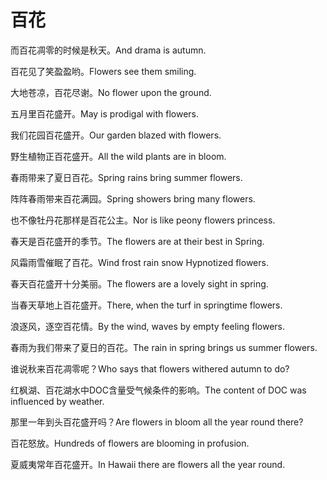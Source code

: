 # 百花

<p><span class="chinese">而百花凋零的时候是秋天。</span><span class="english">And drama is autumn.</span></p>

<p><span class="chinese">百花见了笑盈盈哟。</span><span class="english">Flowers see them smiling.</span></p>

<p><span class="chinese">大地苍凉，百花尽谢。</span><span class="english">No flower upon the ground.</span></p>

<p><span class="chinese">五月里百花盛开。</span><span class="english">May is prodigal with flowers.</span></p>

<p><span class="chinese">我们花园百花盛开。</span><span class="english">Our garden blazed with flowers.</span></p>

<p><span class="chinese">野生植物正百花盛开。</span><span class="english">All the wild plants are in bloom.</span></p>

<p><span class="chinese">春雨带来了夏日百花。</span><span class="english">Spring rains bring summer flowers.</span></p>

<p><span class="chinese">阵阵春雨带来百花满园。</span><span class="english">Spring showers bring many flowers.</span></p>

<p><span class="chinese">也不像牡丹花那样是百花公主。</span><span class="english">Nor is like peony flowers princess.</span></p>

<p><span class="chinese">春天是百花盛开的季节。</span><span class="english">The flowers are at their best in Spring.</span></p>

<p><span class="chinese">风霜雨雪催眠了百花。</span><span class="english">Wind frost rain snow Hypnotized flowers.</span></p>

<p><span class="chinese">春天百花盛开十分美丽。</span><span class="english">The flowers are a lovely sight in spring.</span></p>

<p><span class="chinese">当春天草地上百花盛开。</span><span class="english">There, when the turf in springtime flowers.</span></p>

<p><span class="chinese">浪逐风，逐空百花情。</span><span class="english">By the wind, waves by empty feeling flowers.</span></p>

<p><span class="chinese">春雨为我们带来了夏日的百花。</span><span class="english">The rain in spring brings us summer flowers.</span></p>

<p><span class="chinese">谁说秋来百花凋零呢？</span><span class="english">Who says that flowers withered autumn to do?</span></p>

<p><span class="chinese">红枫湖、百花湖水中DOC含量受气候条件的影响。</span><span class="english">The content of DOC was influenced by weather.</span></p>

<p><span class="chinese">那里一年到头百花盛开吗？</span><span class="english">Are flowers in bloom all the year round there?</span></p>

<p><span class="chinese">百花怒放。</span><span class="english">Hundreds of flowers are blooming in profusion.</span></p>

<p><span class="chinese">夏威夷常年百花盛开。</span><span class="english">In Hawaii there are flowers all the year round.</span></p>

